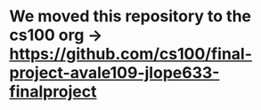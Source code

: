 # We moved this repository to the cs100 org -> https://github.com/cs100/final-project-avale109-jlope633-finalproject
